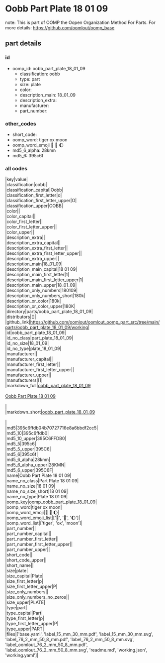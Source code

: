 # Oobb Part Plate 18 01 09  

note: This is part of OOMP the Oopen Organization Method For Parts. For more details: https://github.com/oomlout/oomp_base

##  part details





### id
* oomp_id: oobb_part_plate_18_01_09
  * classification: oobb
  * type: part
  * size: plate
  * color: 
  * description_main: 18_01_09
  * description_extra: 
  * manufacturer: 
  * part_number: 

### other_codes
* short_code: 
* oomp_word: tiger ox moon
* oomp_word_emoji :tiger: :ox: :moon:
* md5_6_alpha: 28kmn
* md5_6: 395c6f

### all codes 
|key|value|  
|classification|oobb|  
|classification_capital|Oobb|  
|classification_first_letter|o|  
|classification_first_letter_upper|O|  
|classification_upper|OOBB|  
|color||  
|color_capital||  
|color_first_letter||  
|color_first_letter_upper||  
|color_upper||  
|description_extra||  
|description_extra_capital||  
|description_extra_first_letter||  
|description_extra_first_letter_upper||  
|description_extra_upper||  
|description_main|18_01_09|  
|description_main_capital|18 01 09|  
|description_main_first_letter|1|  
|description_main_first_letter_upper|1|  
|description_main_upper|18_01_09|  
|description_only_numbers|180109|  
|description_only_numbers_short|180k|  
|description_or_color|180k|  
|description_or_color_upper|180K|  
|directory|parts/oobb_part_plate_18_01_09|  
|distributors|[]|  
|github_link|https://github.com/oomlout/oomlout_oomp_part_src/tree/main/parts/oobb_part_plate_18_01_09/working|  
|id|oobb_part_plate_18_01_09|  
|id_no_class|part_plate_18_01_09|  
|id_no_size|18_01_09|  
|id_no_type|plate_18_01_09|  
|manufacturer||  
|manufacturer_capital||  
|manufacturer_first_letter||  
|manufacturer_first_letter_upper||  
|manufacturer_upper||  
|manufacturers|[]|  
|markdown_full|[oobb_part_plate_18_01_09](https://github.com/oomlout/oomlout_oomp_part_src/tree/main/parts/oobb_part_plate_18_01_09/working)<br>[](https://github.com/oomlout/oomlout_oomp_part_src/tree/main/parts/oobb_part_plate_18_01_09/working)<br>[Oobb Part Plate 18 01 09](https://github.com/oomlout/oomlout_oomp_part_src/tree/main/parts/oobb_part_plate_18_01_09/working)<br><br>|  
|markdown_short|[oobb_part_plate_18_01_09](https://github.com/oomlout/oomlout_oomp_part_src/tree/main/parts/oobb_part_plate_18_01_09/working)<br><br>|  
|md5|395c6ffdb04b70727716e8a6bbdf2cc5|  
|md5_10|395c6ffdb0|  
|md5_10_upper|395C6FFDB0|  
|md5_5|395c6|  
|md5_5_upper|395C6|  
|md5_6|395c6f|  
|md5_6_alpha|28kmn|  
|md5_6_alpha_upper|28KMN|  
|md5_6_upper|395C6F|  
|name|Oobb Part Plate 18 01 09|  
|name_no_class|Part Plate 18 01 09|  
|name_no_size|18 01 09|  
|name_no_size_short|18 01 09|  
|name_no_type|Plate 18 01 09|  
|oomp_key|oomp_oobb_part_plate_18_01_09|  
|oomp_word|tiger ox moon|  
|oomp_word_emoji|:tiger: :ox: :moon:|  
|oomp_word_emoji_list|[':tiger:', ':ox:', ':moon:']|  
|oomp_word_list|['tiger', 'ox', 'moon']|  
|part_number||  
|part_number_capital||  
|part_number_first_letter||  
|part_number_first_letter_upper||  
|part_number_upper||  
|short_code||  
|short_code_upper||  
|short_name||  
|size|plate|  
|size_capital|Plate|  
|size_first_letter|p|  
|size_first_letter_upper|P|  
|size_only_numbers||  
|size_only_numbers_no_zeros||  
|size_upper|PLATE|  
|type|part|  
|type_capital|Part|  
|type_first_letter|p|  
|type_first_letter_upper|P|  
|type_upper|PART|  
|files|['base.yaml', 'label_15_mm_30_mm.pdf', 'label_15_mm_30_mm.svg', 'label_76_2_mm_50_8_mm.pdf', 'label_76_2_mm_50_8_mm.svg', 'label_oomlout_76_2_mm_50_8_mm.pdf', 'label_oomlout_76_2_mm_50_8_mm.svg', 'readme.md', 'working.json', 'working.yaml']|  
